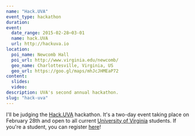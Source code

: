 ```yaml
---
name: "Hack.UVA"
event_type: hackathon
duration:
event:
  date_range: 2015-02-28⋯03-01
  name: hack.UVA
  url: http://hackuva.io
location:
  poi_name: Newcomb Hall
  poi_url: http://www.virginia.edu/newcomb/
  geo_name: Charlottesville, Virginia, US
  geo_url: https://goo.gl/maps/mhJcJHMEaP72
content:
  slides:
  video:
description: UVA's second annual hackathon.
slug: "hack-uva"
---
```


I'll be judging the [Hack.UVA](http://hackuva.io/) hackathon. It's a two-day event taking place on February 28th and open to all current [University of Virginia](http://www.virginia.edu) students. If you're a student, you can register [here](http://goo.gl/IwhBJU)!
